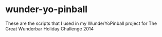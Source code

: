 wunder-yo-pinball
=================

These are the scripts that I used in my WunderYoPinball project for The Great Wunderbar Holiday Challenge 2014
